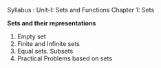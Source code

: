 Syllabus :
Unit-I: Sets and Functions
Chapter 1: Sets

**Sets and their representations**
<ol>
<li>Empty set </li>
<li>Finite and Infinite sets </li>
<li>Equal sets. Subsets </li>
<li>Practical Problems based on sets</li>
</ol>
